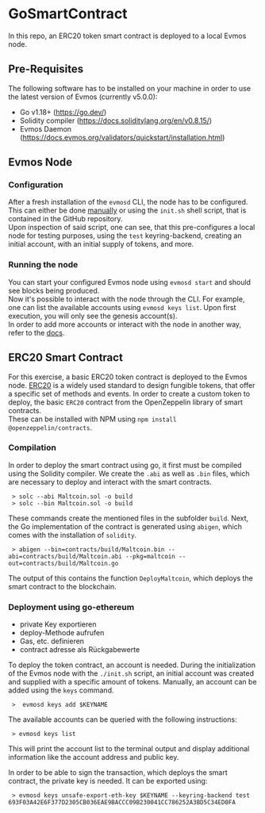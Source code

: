 # GoSmartContract
In this repo, an ERC20 token smart contract is deployed to a local Evmos node.

## Pre-Requisites
The following software has to be installed on your machine in order to use the 
latest version of Evmos (currently v5.0.0):
- Go v1.18+ (https://go.dev/)
- Solidity compiler (https://docs.soliditylang.org/en/v0.8.15/)
- Evmos Daemon (https://docs.evmos.org/validators/quickstart/installation.html)

## Evmos Node
### Configuration
After a fresh installation of the `evmosd` CLI, the node has to be configured. 
This can either be done [manually](https://docs.evmos.org/validators/quickstart/run_node.html#manual-deployment) 
or using the `init.sh` shell script, that is contained in the GitHub repository. <br>
Upon inspection of said script, one can see, that this pre-configures a local
node for testing purposes, using the `test` keyring-backend, creating an initial
account, with an initial supply of tokens, and more.

### Running the node
You can start your configured Evmos node using `evmosd start` and should see blocks 
being produced. <br>
Now it's possible to interact with the node through the CLI. For example, one can
list the available accounts using `evmosd keys list`. Upon first execution, you will
only see the genesis account(s). <br>
In order to add more accounts or interact with the node in another way, refer to the
[docs](docs.evmos.org).

## ERC20 Smart Contract
For this exercise, a basic ERC20 token contract is deployed to the Evmos node. 
[ERC20](https://ethereum.org/en/developers/docs/standards/tokens/erc-20/) is a widely 
used standard to design fungible tokens, that offer a specific set of methods and
events.
In order to create a custom token to deploy, the basic `ERC20` contract from 
the OpenZeppelin library of smart contracts. <br>
These can be installed with NPM using `npm install @openzeppelin/contracts`.

### Compilation
In order to deploy the smart contract using go, it first must be compiled using
the Solidity compiler. We create the `.abi` as well as `.bin` files, which are
necessary to deploy and interact with the smart contracts.

```shell
 > solc --abi Maltcoin.sol -o build
 > solc --bin Maltcoin.sol -o build
```

These commands create the mentioned files in the subfolder `build`. Next, the
Go implementation of the contract is generated using `abigen`, which comes with
the installation of `solidity`.

```shell
 > abigen --bin=contracts/build/Maltcoin.bin --abi=contracts/build/Maltcoin.abi --pkg=maltcoin --out=contracts/build/Maltcoin.go
```

The output of this contains the function `DeployMaltcoin`, which deploys the smart contract to the 
blockchain.

### Deployment using go-ethereum
- private Key exportieren
- deploy-Methode aufrufen
- Gas, etc. definieren
- contract adresse als Rückgabewerte

To deploy the token contract, an account is needed. During the 
initialization of the Evmos node with the `./init.sh` script, 
an initial account was created and supplied with a specific amount 
of tokens. 
Manually, an account can be added using the `keys` command.

```shell
 >  evmosd keys add $KEYNAME
```

The available accounts can be queried with the following instructions:

```shell
 > evmosd keys list
```

This will print the account list to the terminal output and display 
additional information like the account address and public key.

In order to be able to sign the transaction, which deploys the smart
contract, the private key is needed. It can be exported using: 

```shell
 > evmosd keys unsafe-export-eth-key $KEYNAME --keyring-backend test
693F03A42E6F377D2305CB036EAE9BACCC09B230041CC786252A3BD5C34ED0FA
```
